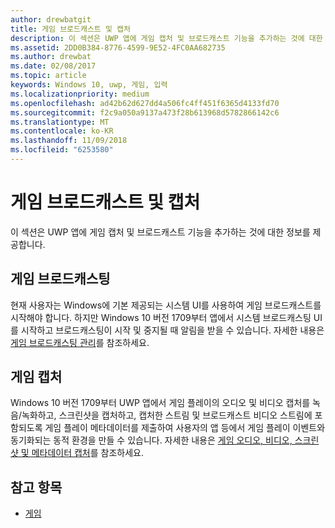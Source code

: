 ```yaml
---
author: drewbatgit
title: 게임 브로드캐스트 및 캡처
description: 이 섹션은 UWP 앱에 게임 캡처 및 브로드캐스트 기능을 추가하는 것에 대한 정보를 제공합니다.
ms.assetid: 2DD0B384-8776-4599-9E52-4FC0AA682735
ms.author: drewbat
ms.date: 02/08/2017
ms.topic: article
keywords: Windows 10, uwp, 게임, 입력
ms.localizationpriority: medium
ms.openlocfilehash: ad42b62d627dd4a506fc4ff451f6365d4133fd70
ms.sourcegitcommit: f2c9a050a9137a473f28b613968d5782866142c6
ms.translationtype: MT
ms.contentlocale: ko-KR
ms.lasthandoff: 11/09/2018
ms.locfileid: "6253580"
---
```

# <a name="game-broadcast-and-capture"></a>게임 브로드캐스트 및 캡처

이 섹션은 UWP 앱에 게임 캡처 및 브로드캐스트 기능을 추가하는 것에 대한 정보를 제공합니다.

## <a name="game-broadcasting"></a>게임 브로드캐스팅
현재 사용자는 Windows에 기본 제공되는 시스템 UI를 사용하여 게임 브로드캐스트를 시작해야 합니다. 하지만 Windows 10 버전 1709부터 앱에서 시스템 브로드캐스팅 UI를 시작하고 브로드캐스팅이 시작 및 중지될 때 알림을 받을 수 있습니다. 자세한 내용은 [게임 브로드캐스팅 관리](manage-game-broadcasting.md)를 참조하세요.

## <a name="game-capture"></a>게임 캡처
Windows 10 버전 1709부터 UWP 앱에서 게임 플레이의 오디오 및 비디오 캡처를 녹음/녹화하고, 스크린샷을 캡처하고, 캡처한 스트림 및 브로드캐스트 비디오 스트림에 포함되도록 게임 플레이 메타데이터를 제출하여 사용자의 앱 등에서 게임 플레이 이벤트와 동기화되는 동적 환경을 만들 수 있습니다. 자세한 내용은 [게임 오디오, 비디오, 스크린샷 및 메타데이터 캡처](capture-game-audio-video-screenshots-and-metadata.md)를 참조하세요.



## <a name="see-also"></a>참고 항목

* [게임](index.md)